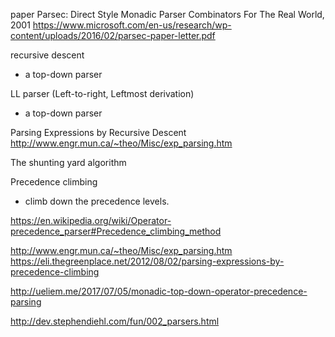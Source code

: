 paper
Parsec: Direct Style Monadic Parser Combinators
For The Real World, 2001
https://www.microsoft.com/en-us/research/wp-content/uploads/2016/02/parsec-paper-letter.pdf


recursive descent
- a top-down parser


LL parser (Left-to-right, Leftmost derivation)
- a top-down parser 


Parsing Expressions by Recursive Descent
http://www.engr.mun.ca/~theo/Misc/exp_parsing.htm

The shunting yard algorithm

Precedence climbing
- climb down the precedence levels.

https://en.wikipedia.org/wiki/Operator-precedence_parser#Precedence_climbing_method

http://www.engr.mun.ca/~theo/Misc/exp_parsing.htm
https://eli.thegreenplace.net/2012/08/02/parsing-expressions-by-precedence-climbing

http://ueliem.me/2017/07/05/monadic-top-down-operator-precedence-parsing

http://dev.stephendiehl.com/fun/002_parsers.html